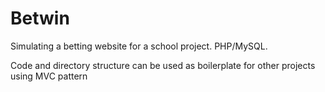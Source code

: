 # Betwin
Simulating a betting website for a school project. PHP/MySQL.

Code and directory structure can be used as boilerplate for other projects using MVC pattern
